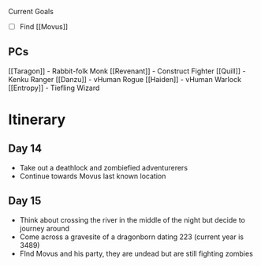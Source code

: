 Current Goals
- [ ] Find [[Movus]]
## PCs
[[Taragon]] - Rabbit-folk Monk
[[Revenant]] - Construct Fighter
[[Quill]] - Kenku Ranger
[[Danzu]] - vHuman Rogue
[[Haiden]] - vHuman Warlock
[[Entropy]] - Tiefling Wizard

# Itinerary

## Day 14
- Take out a deathlock and zombiefied adventurerers
- Continue towards Movus last known location

## Day 15
- Think about crossing the river in the middle of the night but decide to journey around
- Come across a gravesite of a dragonborn dating 223 (current year is 3489)
- FInd Movus and his party, they are undead but are still fighting zombies